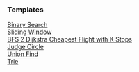 ### Templates

[Binary Search](https://github.com/zjkang/ds_algorithm/blob/main/python/binary_search/binary_search_template.py.py)\
[Sliding Window](https://github.com/zjkang/ds_algorithm/blob/main/python/array_string/Template_Sliding_Window.py)\
[BFS 2 Dijkstra Cheapest Flight with K Stops](https://github.com/zjkang/ds_algorithm/blob/main/python/bfs_heap_topological_sort/heap/leetcode_0787_cheapest_flights_within_k_stops_medium.py)\
[Judge Circle](https://github.com/zjkang/ds_algorithm/blob/main/python/graph/Template_Judge_Circle.py)\
[Union Find](https://github.com/zjkang/ds_algorithm/blob/main/python/union_find/Template_Union_Find.py)\
[Trie](https://github.com/zjkang/ds_algorithm/blob/main/python/trie/Template_Trie.py)
